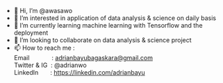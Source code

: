 - 👋 Hi, I’m @awasawo
- 👀 I’m interested in application of data analysis & science on daily basis
- 🌱 I’m currently learning machine learning with Tensorflow and the deployment
- 💞️ I’m looking to collaborate on data analysis & science project
- 📫 How to reach me : <br />
     Email &nbsp; &nbsp; &nbsp; &nbsp; &nbsp; &nbsp; : adrianbayubagaskara@gmail.com <br />
     Twitter & IG &nbsp;: @adrianwo <br />
     LinkedIn   &nbsp;&nbsp;&nbsp;&nbsp;&nbsp;  : https://linkedin.com/adrianbayu <br />

<!---
awasawo/awasawo is a ✨ special ✨ repository because its `README.md` (this file) appears on your GitHub profile.
You can click the Preview link to take a look at your changes.
--->
